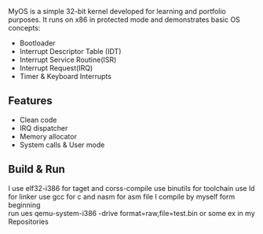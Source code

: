 MyOS is a simple 32-bit kernel developed for learning and portfolio purposes.
It runs on x86 in protected mode and demonstrates basic OS concepts:
- Bootloader
- Interrupt Descriptor Table (IDT)
- Interrupt Service Routine(ISR)
- Interrupt Request(IRQ)
- Timer & Keyboard Interrupts

## Features
- Clean code
- IRQ dispatcher
- Memory allocator
- System calls & User mode
 
## Build & Run
I use elf32-i386 for taget and corss-compile use binutils for toolchain 
use ld for linker use gcc for c and nasm for asm file 
I compile by myself form beginning  
run ues qemu-system-i386 -drive format=raw,file=test.bin or some ex in my Repositories 
